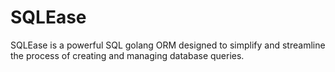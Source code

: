 # SQLEase
SQLEase is a powerful SQL golang ORM designed to simplify and streamline the process of creating and managing database queries.
